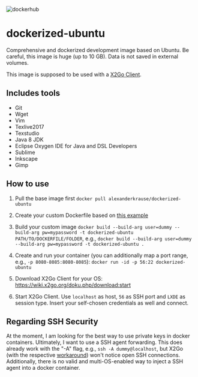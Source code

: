![dockerhub](https://img.shields.io/docker/pulls/alexanderkrause/dockerized-ubuntu.svg)

# dockerized-ubuntu
Comprehensive and dockerized development image based on Ubuntu. Be careful, this image is huge (up to 10 GB). Data is not saved in external volumes.

This image is supposed to be used with a [X2Go Client](https://wiki.x2go.org/doku.php/download:start).

## Includes tools
- Git
- Wget
- Vim
- Texlive2017
- Texstudio
- Java 8 JDK
- Eclipse Oxygen IDE for Java and DSL Developers
- Sublime
- Inkscape
- Gimp

## How to use
1. Pull the base image first `docker pull alexanderkrause/dockerized-ubuntu`

2. Create your custom Dockerfile based on [this example](https://github.com/Alexander-Krause/dockerized-ubuntu/blob/master/Dockerfile)

3. Build your custom image `docker build --build-arg user=dummy --build-arg pw=mypassword -t dockerized-ubuntu PATH/TO/DOCKERFILE/FOLDER`, e.g., `docker build --build-arg user=dummy --build-arg pw=mypassword -t dockerized-ubuntu .`

4. Create and run your container (you can additionally map a port range, e.g., `-p 8080-8085:8080-8085`): `docker run -id -p 56:22 dockerized-ubuntu`

5. Download X2Go Client for your OS: https://wiki.x2go.org/doku.php/download:start

6. Start X2Go Client. Use `localhost` as host, `56` as SSH port and `LXDE` as session type. Insert your self-chosen credentials as well and connect.

## Regarding SSH Security
At the moment, I am looking for the best way to use private keys in docker containers. Ultimately, I want to use a SSH agent forwarding. This does already work with the "-A" flag, e.g., `ssh -A dummy@localhost`, but X2Go (with the respective [workaround](https://wiki.x2go.org/doku.php/doc:howto:ssh-agent-workaround)) won't notice open SSH connections. Additionally, there is no valid and multi-OS-enabled way to inject a SSH agent into a docker container.